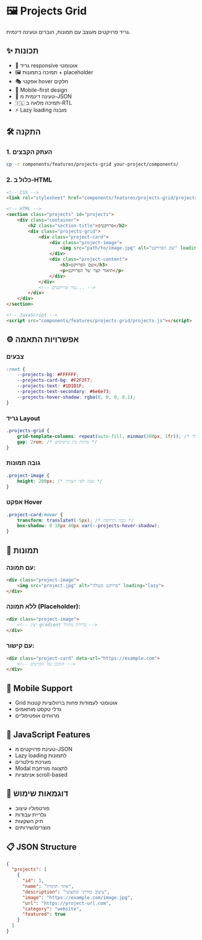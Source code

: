 # 🖼️ Projects Grid

גריד פרויקטים מעוצב עם תמונות, הוברים וטעינה דינמית.

## ✨ תכונות
- 🎨 גריד responsive אוטומטי
- 🖼️ תמיכה בתמונות + placeholder
- 🎭 אפקטי hover חלקים
- 📱 Mobile-first design
- 🔄 טעינה דינמית מ-JSON
- 🇮🇱 תמיכה מלאה ב-RTL
- ⚡ Lazy loading מובנה

## 🛠️ התקנה

### 1. העתק הקבצים
```bash
cp -r components/features/projects-grid your-project/components/
```

### 2. כלול ב-HTML
```html
<!-- CSS -->
<link rel="stylesheet" href="components/features/projects-grid/projects.css">

<!-- HTML -->
<section class="projects" id="projects">
    <div class="container">
        <h2 class="section-title">פרויקטים</h2>
        <div class="projects-grid">
            <div class="project-card">
                <div class="project-image">
                    <img src="path/to/image.jpg" alt="שם הפרויקט" loading="lazy">
                </div>
                <div class="project-content">
                    <h3>שם הפרויקט</h3>
                    <p>תיאור קצר של הפרויקט</p>
                </div>
            </div>
            <!-- עוד פרויקטים... -->
        </div>
    </div>
</section>

<!-- JavaScript -->
<script src="components/features/projects-grid/projects.js"></script>
```

## ⚙️ אפשרויות התאמה

### צבעים
```css
:root {
    --projects-bg: #FFFFFF;
    --projects-card-bg: #F2F2F7;
    --projects-text: #1D1D1F;
    --projects-text-secondary: #6e6e73;
    --projects-hover-shadow: rgba(0, 0, 0, 0.1);
}
```

### גריד Layout
```css
.projects-grid {
    grid-template-columns: repeat(auto-fill, minmax(280px, 1fr)); /* גודל מינימלי */
    gap: 2rem; /* מרווח בין כרטיסים */
}
```

### גובה תמונות
```css
.project-image {
    height: 200px; /* שנה לפי הצורך */
}
```

### אפקט Hover
```css
.project-card:hover {
    transform: translateY(-5px); /* גובה הרחפה */
    box-shadow: 0 10px 40px var(--projects-hover-shadow);
}
```

## 🎨 תמונות
### עם תמונה:
```html
<div class="project-image">
    <img src="project.jpg" alt="פרויקט מעולה" loading="lazy">
</div>
```

### ללא תמונה (Placeholder):
```html
<div class="project-image">
    <!-- יציג gradient ברירת מחדל -->
</div>
```

### עם קישור:
```html
<div class="project-card" data-url="https://example.com">
    <!-- התוכן של הכרטיס -->
</div>
```

## 📱 Mobile Support
- Grid אוטומטי לעמודות פחות ברזולוציות קטנות
- גדלי טקסט מותאמים
- מרווחים אופטימליים

## 🚀 JavaScript Features
- טעינת פרויקטים מ-JSON
- Lazy loading לתמונות
- מערכת פילטרים
- Modal לתצוגה מורחבת
- אנימציות scroll-based

## 🎯 דוגמאות שימוש
- פורטפוליו עיצוב
- גלריית עבודות
- תיק השקעות
- מוצרים/שירותים

## 📋 JSON Structure
```json
{
  "projects": [
    {
      "id": 1,
      "name": "אתר תדמית",
      "description": "עיצוב מודרני ומקצועי",
      "image": "https://example.com/image.jpg",
      "url": "https://project-url.com",
      "category": "website",
      "featured": true
    }
  ]
}
```
